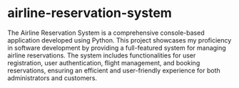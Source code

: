 # airline-reservation-system
The Airline Reservation System is a comprehensive console-based application developed using Python. This project showcases my proficiency in software development by providing a full-featured system for managing airline reservations. The system includes functionalities for user registration, user authentication, flight management, and booking reservations, ensuring an efficient and user-friendly experience for both administrators and customers.
